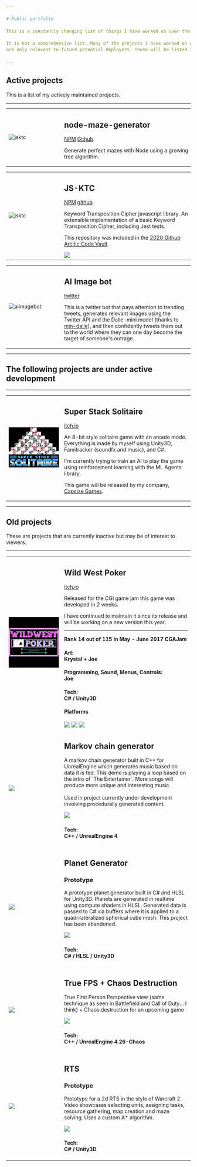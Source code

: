 ```yaml
---

# Public portfolio

This is a constantly changing list of things I have worked on over the years. 

It is not a comprehensive list. Many of the projects I have worked on were under NDA and 
are only relevant to future potential employers. These will be listed in a separate private portfolio.

---
```


<h2>Active projects</h2>

This is a list of my actively maintained projects.

---

<table width="100%">
    <tr width="100%">
        <td width="30%">

![jsktc](https://user-images.githubusercontent.com/25737761/186305038-feea4200-7140-4bbc-8f3e-0372c0a3a874.png)

</td>
<td width="80%">
<h2>node-maze-generator</h2>

[NPM](https://www.npmjs.com/package/node-maze-generator) [Github](https://www.github.com/w4ffl35/node-maze-generator)

Generate perfect mazes with Node using a growing tree algorithm.

</td>
</tr>
</table>

<table width="100%">
    <tr width="100%">
        <td width="30%">

![jsktc](https://user-images.githubusercontent.com/25737761/179569187-e6c2e596-3eb1-49c6-88d9-8a25b31d45c5.png)

</td>
<td width="80%">
<h2>JS-KTC</h2>

[NPM](https://www.npmjs.com/package/js-ktc) [github](https://www.github.com/w4ffl35/js-ktc)
         
Keyword Transposition Cipher javascript library. An extensible implementation of a basic Keyword Transposition Cipher, including Jest tests. 

This repository was included in the [2020 Github Arcitic Code Vault](https://archiveprogram.github.com/).

<img style="vertical-align: top" src="https://user-images.githubusercontent.com/25737761/179569560-23c90f8e-c8c2-45fd-bb36-5d1e945437e8.png" width="50px" />


</td>
</tr>
</table>


<table>
    <tr>
        <td width="30%">

![aiimagebot](https://user-images.githubusercontent.com/25737761/176987791-1028739f-b6c9-4f42-b3e4-3223c103fe13.png)


</td>
<td width="80%">
<h2>AI Image bot</h2>

[twitter](https://twitter.com/robo_pictures)
         
This is a twitter bot that pays attention to trending tweets, generates relevant images using the Twitter API and the Dalle-mini model (thanks to [min-dalle](https://github.com/kuprel/min-dalle)),
and then confidently tweets them out to the world where they can one day become the target of someone's outrage.

</td>
</tr>
</table>

---

<h2>The following projects are under active development</h2>


---

<table>
    <tr>
        <td width="30%">

![img.png](images/img.png)


</td>
<td width="80%">
<h2>Super Stack Solitaire</h2>
          
[itch.io](https://capsizegames.itch.io/super-stack-solitaire)

An 8-bit style solitaire game with an arcade mode. Everything is made by myself using Unity3D, Famitracker (soundfx and music), and C#.

I'm currently trying to train an AI to play the game using reinforcement learning with the ML Agents library.

This game will be released by my company, [Capsize Games](https://capsize.gg).

</td>
</tr>
</table>



---

<h2>Old projects</h2>

These are projects that are currently inactive but may be of interest to viewers.

---

<table>
    <tr>
        <td width="30%">
          <img src="images/thumbs/poker.png" />
        </td>
        <td>
          <h2>Wild West Poker</h2>

[itch.io](https://capsizegames.itch.io/wild-west-poker)

<p>Released for the CGI game jam this game was developed in 2 weeks.</p>
<p>I have continued to maintain it since its release and will be working on a new version this year.</p>
<hr />
<p><strong>Rank 14 out of 115 in May - June 2017 CGAJam</strong></p>
<h4>Art: <br />Krystal + Joe</a>
<h4>Programming, Sound, Menus, Controls: <br />Joe
<h4>Tech:<br />C# / Unity3D</h4>
<h4>Platforms</h4>
<a href="https://capsizegames.itch.io/wild-west-poker#download"><img src="https://img.shields.io/badge/Windows-0078D6?style=for-the-badge&logo=windows&logoColor=white" /></a>
<a href="https://capsizegames.itch.io/wild-west-poker#download"><img src="https://img.shields.io/badge/Linux-FCC624?style=for-the-badge&logo=linux&logoColor=black" /></a>
<a href="https://capsizegames.itch.io/wild-west-poker"><img src="https://img.shields.io/badge/-BROWSER-darkgreen?style=for-the-badge" /></a>
</td>
    </tr>
    <tr>
        <td>
          <a href="https://www.youtube.com/watch?v=RPIqvvI1-_I"><image src="images/thumbs/markov.png" align="left" /></a>
        </td>
        <td>
          <h2>Markov chain generator</h2>
<p>A markov chain generator built in C++ for UnrealEngine which generates music based on data it is fed. This demo is playing a loop based on the intro of `The Entertainer`. More songs will produce more unique and interesting music.<br /><br />Used in project currently under development involving procedurally generated content.</p>
<a href="https://www.youtube.com/watch?v=RPIqvvI1-_I"><img src="https://img.shields.io/badge/-VIDEO-red?style=for-the-badge" /></a>
          <h4>Tech:<br />C++ / UnrealEngine 4</h4>
        </td>
    </tr>
    <tr>
        <td>
          <a href="https://www.youtube.com/watch?v=_WipnsTm6ho"><image src="images/thumbs/planet.png" align="left" /></a>
        </td>
        <td>
          <h2>Planet Generator</h2>
          <h3>Prototype</h3>
<p>A prototype planet generator built in C# and HLSL for Unity3D. Planets are generated in realtime using compute shaders in HLSL. Generated data is passed to C# via buffers where it is applied to a quadrilateralized spherical cube mesh. This project has been abandoned.</p>
<a href="https://www.youtube.com/watch?v=_WipnsTm6ho"><img src="https://img.shields.io/badge/-VIDEO-red?style=for-the-badge" /></a>
          <h4>Tech:<br />C# / HLSL / Unity3D</h4>
        </td>
    </tr>
    <tr>
        <td>
          <a href="https://www.youtube.com/watch?v=f9v8ZL0Mlso"><image src="images/thumbs/trueFPP.png" align="left" /></a>
        </td>
        <td>
          <h2>True FPS + Chaos Destruction</h2>
<p>True First Person Perspective view (same technique as seen in Battlefield and Call of Duty... I think) + Chaos destruction for an upcoming game</p>
<a href="https://www.youtube.com/watch?v=f9v8ZL0Mlso"><img src="https://img.shields.io/badge/-VIDEO-red?style=for-the-badge" /></a>
          <h4>Tech:<br />C++ / UnrealEngine 4.26-Chaos</h4>
        </td>
    </tr>
    <tr>
        <td>
          <a href="https://www.youtube.com/watch?v=y9Klg-gBh-M"><image src="images/thumbs/rtsprototype.png" align="left" /></a>
        </td>
        <td>
          <h2>RTS</h2>
          <h3>Prototype</h3>
<p>Prototype for a 2d RTS in the style of Warcraft 2. Video showcases selecting units, assigning tasks, resource gathering, map creation and maze solving. Uses a custom A* algorithm.</p>
<a href="https://www.youtube.com/watch?v=y9Klg-gBh-M"><img src="https://img.shields.io/badge/-VIDEO-red?style=for-the-badge" /></a>
          <h4>Tech:<br />C# / Unity3D</h4>
        </td>
    </tr>
</table>
